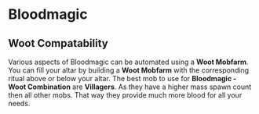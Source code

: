 # Bloodmagic

## Woot Compatability

Various aspects of Bloodmagic can be automated using a **Woot Mobfarm**. You can fill your altar by building a **Woot Mobfarm** with the corresponding ritual above or below your altar.
The best mob to use for **Bloodmagic - Woot Combination** are **Villagers**. As they have a higher mass spawn count then all other mobs. That way they provide much more blood for all your needs.
